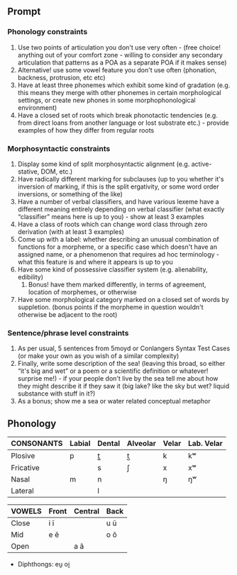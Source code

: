 ## Prompt

### Phonology constraints

1. Use two points of articulation you don't use very often - (free choice! anything out of your comfort zone - willing to consider any secondary articulation that patterns as a POA as a separate POA if it makes sense)
1. Alternative! use some vowel feature you don't use often (phonation, backness, protrusion, etc etc)
1. Have at least three phonemes which exhibit some kind of gradation (e.g. this means they merge with other phonemes in certain morphological settings, or create new phones in some morphophonological environment)
1. Have a closed set of roots which break phonotactic tendencies (e.g. from direct loans from another language or lost substrate etc.) - provide examples of how they differ from regular roots

### Morphosyntactic constraints

1. Display some kind of split morphosyntactic alignment (e.g. active-stative, DOM, etc.) 
1. Have radically different marking for subclauses (up to you whether it's inversion of marking, if this is the split ergativity, or some word order inversions, or something of the like) 
1. Have a number of verbal classifiers, and have various lexeme have a different meaning entirely depending on verbal classifier (what exactly “classifier” means here is up to you) - show at least 3 examples
1. Have a class of roots which can change word class through zero derivation (with at least 3 examples)
1. Come up with a label: whether describing an unusual combination of functions for a morpheme, or a specific case which doesn't have an assigned name, or a phenomenon that requires ad hoc terminology - what this feature is and where it appears is up to you 
1. Have some kind of possessive classifier system (e.g. alienability, edibility) 
    1. Bonus! have them marked differently, in terms of agreement, location of morphemes, or otherwise
1. Have some morphological category marked on a closed set of words by suppletion. (bonus points if the morpheme in question wouldn't otherwise be adjacent to the root)

### Sentence/phrase level constraints

1. As per usual, 5 sentences from 5moyd or Conlangers Syntax Test Cases (or make your own as you wish of a similar complexity)
1. Finally, write some description of the sea! (leaving this broad, so either “it's big and wet” or a poem or a scientific definition or whatever! surprise me!) - if your people don't live by the sea tell me about how they might describe it if they saw it (big lake? like the sky but wet? liquid substance with stuff in it?) 
1. As a bonus; show me a sea or water related conceptual metaphor

## Phonology

| CONSONANTS | Labial | Dental | Alveolar | Velar | Lab. Velar |
| ---        | ---    | ---    | ---      | ---   | ---        |
| Plosive    | p      | t̻      | t̺        | k     | kʷ         |
| Fricative  |        | s      | ʃ        | x     | xʷ         |
| Nasal      | m      | n      |          | ŋ     | ŋʷ         |
| Lateral    |        | l      |          |       |            |

| VOWELS | Front | Central | Back |
| ---    | ---   | ---     | ---  |
| Close  | i ĩ   |         | u ũ  |
| Mid    | e ẽ   |         | o õ  |
| Open   |       | a ã     |      |

- Diphthongs: eu̯ oi̯
